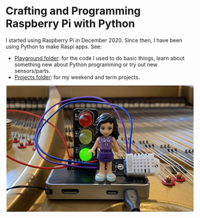 # Crafting and Programming Raspberry Pi with Python

I started using Raspberry Pi in December 2020. Since then, I have been using Python to make Raspi apps. See: 

- [Playground folder](playground/): for the code I used to do basic things, learn about something new about Python programming or try out new sensors/parts. 
- [Projects folder](projects/): for my weekend and term projects.

<p align="center">
  <img src="images/raspi-on-piano.jpg" width="500" />
</p>
